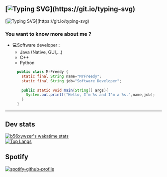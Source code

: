## [![Typing SVG](https://readme-typing-svg.herokuapp.com?font=Jost&size=30&pause=1000&color=F7F7F7&background=FFFFFF00&width=700&lines=Hello+I'm+Arthur+%F0%9F%91%8B+!)](https://git.io/typing-svg)
</p>

[![Typing SVG](https://readme-typing-svg.herokuapp.com?font=Jost&size=30&pause=1000&color=2C9AF7&background=FFFFFF00&width=700&lines=I'm+a+french+Java+and+Python+developer.)](https://git.io/typing-svg)
### You want to know more about me ?

* 💻Software developer :
    - Java (Native, GUI,...)
    - C++
    - Python
  ```java
    public class MrFreedy {
      static final String name="MrFreedy";
      static final String job="Software Developer";
      
      public static void main(String[] args){
        System.out.printf("Hello, I'm %s and I'm a %s.",name,job);
      } 
    }
  ```
***

## Dev stats
[![b56xywzer's wakatime stats](https://github-readme-stats.vercel.app/api/wakatime?username=mrfreedy_tls)](https://github.com/anuraghazra/github-readme-stats)<br>
[![Top Langs](https://github-readme-stats.vercel.app/api/top-langs/?username=mrfreedy&layout=compact)](https://github.com/anuraghazra/github-readme-stats)

## Spotify
[![spotify-github-profile](https://spotify-github-profile.vercel.app/api/view?uid=mrfreedy&cover_image=true&theme=default&show_offline=true&bar_color=53b14f&bar_color_cover=true)](https://github.com/kittinan/spotify-github-profile)

